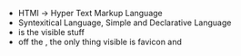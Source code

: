 - HTMl -> Hyper Text Markup Language
- Syntexitical Language, Simple and Declarative Language
- <body> is the visible stuff
- off the <head>, the only thing visible is favicon and <title>
- <meta> holds meta data / data about the webpage